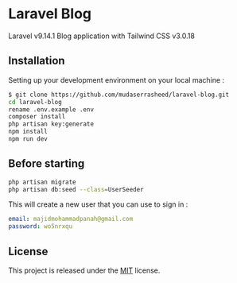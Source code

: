 # Laravel Blog

Laravel v9.14.1 Blog application with Tailwind CSS v3.0.18

## Installation

Setting up your development environment on your local machine :
```bash
$ git clone https://github.com/mudaserrasheed/laravel-blog.git
cd laravel-blog
rename .env.example .env
composer install
php artisan key:generate
npm install
npm run dev
```

## Before starting
```bash
php artisan migrate
php artisan db:seed --class=UserSeeder
```

This will create a new user that you can use to sign in :
```yml
email: majidmohammadpanah@gmail.com
password: wo5nrxqu
```



## License

This project is released under the [MIT](http://opensource.org/licenses/MIT) license.
